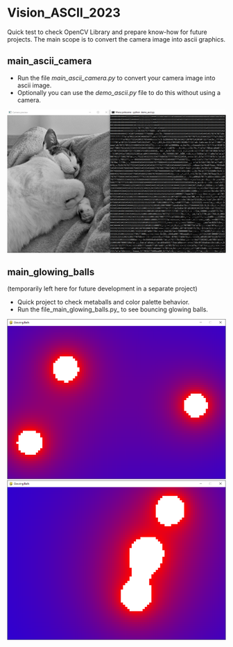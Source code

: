 # Vision_ASCII_2023
Quick test to check OpenCV Library and prepare know-how for future projects.
The main scope is to convert the camera image into ascii graphics.

## main_ascii_camera
- Run the file _main_ascii_camera.py_ to convert your camera image into ascii image.
- Optionally you can use the _demo_ascii.py_ file to do this without using a camera.

<p align="center">
  <img src="screens/screenshot_ascii_20230630_3.png" alt="Ascii Cat">
</p>

## main_glowing_balls
(temporarily left here for future development in a separate project)
- Quick project to check metaballs and color palette behavior.
- Run the file_main_glowing_balls.py_ to see bouncing glowing balls.

<p align="center">
  <img src="screens/screenshot_balls_20230630_1.png" alt="Blob">
  <img src="screens/screenshot_balls_20230630_2.png" alt="Blob">
</p>
